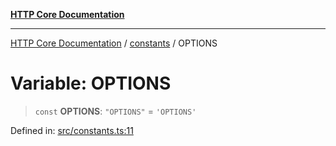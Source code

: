[**HTTP Core Documentation**](../../README.md)

***

[HTTP Core Documentation](../../README.md) / [constants](../README.md) / OPTIONS

# Variable: OPTIONS

> `const` **OPTIONS**: `"OPTIONS"` = `'OPTIONS'`

Defined in: [src/constants.ts:11](https://github.com/stonemjs/http-core/blob/0d369869add0f1630e9b5b2cd1421e57ee8d3865/src/constants.ts#L11)
